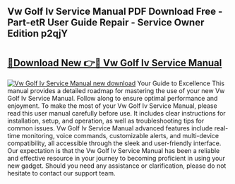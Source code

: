 ## Vw Golf Iv Service Manual PDF Download Free - Part-etR User Guide Repair - Service Owner Edition p2qjY

# <h2><a href="http://bc89590.oget.top/?id=Vw+Golf+Iv+Service+Manual">🔗Download New 👉🔴 Vw Golf Iv Service Manual</a></h2>

[![Vw Golf Iv Service Manual new download](https://i.imgur.com/5g1atiW.png)](http://bc89590.oget.top/?id=Vw+Golf+Iv+Service+Manual)
Your Guide to Excellence This manual provides a detailed roadmap for mastering the use of your new Vw Golf Iv Service Manual. Follow along to ensure optimal performance and enjoyment. To make the most of your Vw Golf Iv Service Manual, please read this user manual carefully before use. It includes clear instructions for installation, setup, and operation, as well as troubleshooting tips for common issues. Vw Golf Iv Service Manual advanced features include real-time monitoring, voice commands, customizable alerts, and multi-device compatibility, all accessible through the sleek and user-friendly interface. Our expectation is that the Vw Golf Iv Service Manual has been a reliable and effective resource in your journey to becoming proficient in using your new gadget. Should you need any assistance or clarification, please do not hesitate to contact our support team.

